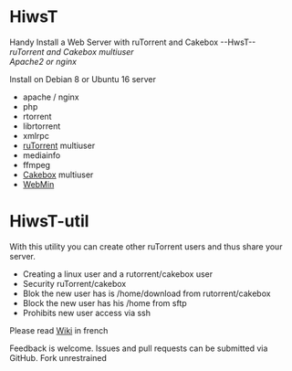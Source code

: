 # HiwsT
Handy Install a Web Server with ruTorrent and Cakebox --HwsT--  
_ruTorrent and Cakebox multiuser_  
_Apache2 or nginx_

Install on Debian 8 or Ubuntu 16 server
- apache / nginx
- php
- rtorrent
- librtorrent
- xmlrpc
- <a href="https://github.com/Novik/ruTorrent/">ruTorrent</a> multiuser
- mediainfo
- ffmpeg
- <a href="https://github.com/cakebox/cakebox">Cakebox</a> multiuser
- <a href="http://www.webmin.com/">WebMin</a>

# HiwsT-util
With this utility you can create other ruTorrent users and thus share your server.
- Creating a linux user and a rutorrent/cakebox user
- Security ruTorrent/cakebox
- Blok the new user has is /home/download from rutorrent/cakebox
- Block the new user has his /home from sftp
- Prohibits new user access via ssh

Please read <a href="https://github.com/Patlol/Install-Handy-Web-Server-ruTorrent-/wiki">Wiki</a> in french

Feedback is welcome. Issues and pull requests can be submitted via GitHub. Fork unrestrained
